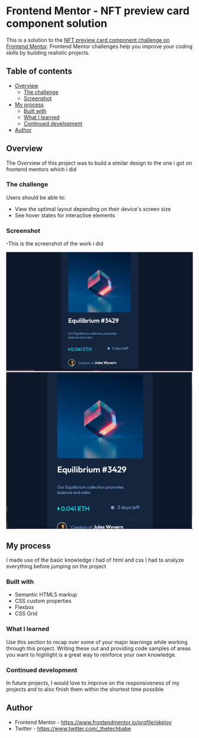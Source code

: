 # Frontend Mentor - NFT preview card component solution

This is a solution to the [NFT preview card component challenge on Frontend Mentor](https://www.frontendmentor.io/challenges/nft-preview-card-component-SbdUL_w0U). Frontend Mentor challenges help you improve your coding skills by building realistic projects. 

## Table of contents

- [Overview](#overview)
  - [The challenge](#the-challenge)
  - [Screenshot](#screenshot)
- [My process](#my-process)
  - [Built with](#built-with)
  - [What I learned](#what-i-learned)
  - [Continued development](#continued-development)
- [Author](#author)


## Overview
The Overview of this project was to build a similar design to the one i got on frontend mentors which i did

### The challenge

Users should be able to:

- View the optimal layout depending on their device's screen size
- See hover states for interactive elements

### Screenshot

-This is the screenshot of the work i did

<img src="./Screenshot%20(111).png">
<img src="./Screenshot%20(112).png">


## My process
I made use of the basic knowledge i had of html and css
I had to analyze everything before jumping on the project

### Built with

- Semantic HTML5 markup
- CSS custom properties
- Flexbox
- CSS Grid


### What I learned

Use this section to recap over some of your major learnings while working through this project. Writing these out and providing code samples of areas you want to highlight is a great way to reinforce your own knowledge.

### Continued development

In future projects, I would love to improve on the responsiveness of my projects and to also finish them within the shortest time possible


## Author

- Frontend Mentor - https://www.frontendmentor.io/profile/okejoy
- Twitter - https://www.twitter.com/_thetechbabe

